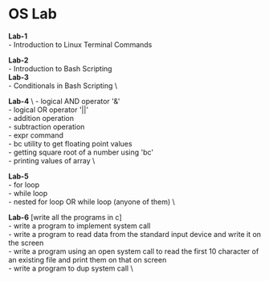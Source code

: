 # OS Lab

**Lab-1**<br>
	- Introduction to Linux Terminal Commands<br>

**Lab-2**<br>
	- Introduction to Bash Scripting<br>
**Lab-3**<br>
	- Conditionals in Bash Scripting \

**Lab-4** \ 
	- logical AND operator '&' \
	- logical OR operator '||' \
	- addition operation \
        - subtraction operation \
	- expr command \
	- bc utility to get floating point values \
	- getting square root of a number using 'bc' \
	- printing values of array \

**Lab-5** \
	- for loop \
	- while loop \
	- nested for loop OR while loop (anyone of them) \

**Lab-6** [write all the programs in c] \
	- write a program to implement system call \
	- write a program to read data from the standard input device and write it on the screen \
	- write a program using an open system call to read the first 10 character of an existing file and print them on that on screen \
	- write a program to dup system call \ 

